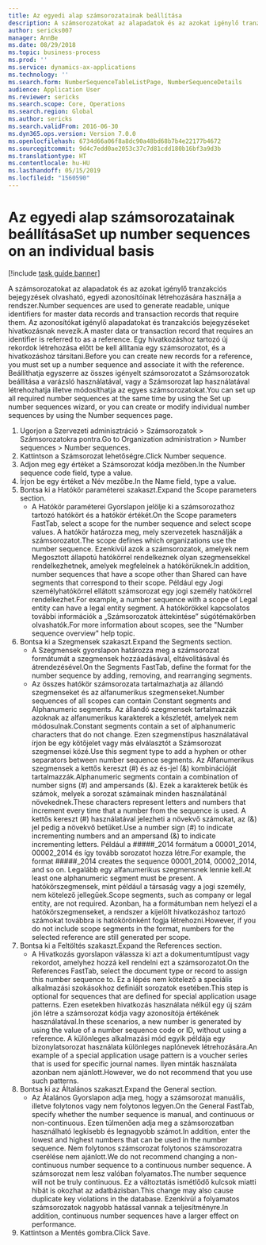 ```yaml
---
title: Az egyedi alap számsorozatainak beállítása
description: A számsorozatokat az alapadatok és az azokat igénylő tranzakciós bejegyzések olvasható, egyedi azonosítóinak létrehozására használja a rendszer.
author: sericks007
manager: AnnBe
ms.date: 08/29/2018
ms.topic: business-process
ms.prod: ''
ms.service: dynamics-ax-applications
ms.technology: ''
ms.search.form: NumberSequenceTableListPage, NumberSequenceDetails
audience: Application User
ms.reviewer: sericks
ms.search.scope: Core, Operations
ms.search.region: Global
ms.author: sericks
ms.search.validFrom: 2016-06-30
ms.dyn365.ops.version: Version 7.0.0
ms.openlocfilehash: 6734d66a06f8a8dc90a48bd68b7b4e22177b4672
ms.sourcegitcommit: 9d4c7edd0ae2053c37c7d81cdd180b16bf3a9d3b
ms.translationtype: HT
ms.contentlocale: hu-HU
ms.lasthandoff: 05/15/2019
ms.locfileid: "1560590"
---
```

# <a name="set-up-number-sequences-on-an-individual-basis"></a><span data-ttu-id="fe580-103">Az egyedi alap számsorozatainak beállítása</span><span class="sxs-lookup"><span data-stu-id="fe580-103">Set up number sequences on an individual basis</span></span>

[!include [task guide banner](../../includes/task-guide-banner.md)]

<span data-ttu-id="fe580-104">A számsorozatokat az alapadatok és az azokat igénylő tranzakciós bejegyzések olvasható, egyedi azonosítóinak létrehozására használja a rendszer.</span><span class="sxs-lookup"><span data-stu-id="fe580-104">Number sequences are used to generate readable, unique identifiers for master data records and transaction records that require them.</span></span> <span data-ttu-id="fe580-105">Az azonosítókat igénylő alapadatokat és tranzakciós bejegyzéseket hivatkozásnak nevezik.</span><span class="sxs-lookup"><span data-stu-id="fe580-105">A master data or transaction record that requires an identifier is referred to as a reference.</span></span> <span data-ttu-id="fe580-106">Egy hivatkozáshoz tartozó új rekordok létrehozása előtt be kell állítania egy számsorozatot, és a hivatkozáshoz társítani.</span><span class="sxs-lookup"><span data-stu-id="fe580-106">Before you can create new records for a reference, you must set up a number sequence and associate it with the reference.</span></span> <span data-ttu-id="fe580-107">Beállíthatja egyszerre az összes igényelt számsorozatot a Számsorozatok beállítása a varázsló használatával, vagy a Számsorozat lap használatával létrehozhatja illetve módosíthatja az egyes számsorozatokat.</span><span class="sxs-lookup"><span data-stu-id="fe580-107">You can set up all required number sequences at the same time by using the Set up number sequences wizard, or you can create or modify individual number sequences by using the Number sequences page.</span></span>

1. <span data-ttu-id="fe580-108">Ugorjon a Szervezeti adminisztráció > Számsorozatok > Számsorozatokra pontra.</span><span class="sxs-lookup"><span data-stu-id="fe580-108">Go to Organization administration > Number sequences > Number sequences.</span></span>
2. <span data-ttu-id="fe580-109">Kattintson a Számsorozat lehetőségre.</span><span class="sxs-lookup"><span data-stu-id="fe580-109">Click Number sequence.</span></span>
3. <span data-ttu-id="fe580-110">Adjon meg egy értéket a Számsorozat kódja mezőben.</span><span class="sxs-lookup"><span data-stu-id="fe580-110">In the Number sequence code field, type a value.</span></span>
4. <span data-ttu-id="fe580-111">Írjon be egy értéket a Név mezőbe.</span><span class="sxs-lookup"><span data-stu-id="fe580-111">In the Name field, type a value.</span></span>
5. <span data-ttu-id="fe580-112">Bontsa ki a Hatókör paraméterei szakaszt.</span><span class="sxs-lookup"><span data-stu-id="fe580-112">Expand the Scope parameters section.</span></span>
    * <span data-ttu-id="fe580-113">A Hatókör paraméterei Gyorslapon jelölje ki a számsorozathoz tartozó hatókört és a hatókör értékét.</span><span class="sxs-lookup"><span data-stu-id="fe580-113">On the Scope parameters FastTab, select a scope for the number sequence and select scope values.</span></span>     <span data-ttu-id="fe580-114">A hatókör határozza meg, mely szervezetek használják a számsorozatot.</span><span class="sxs-lookup"><span data-stu-id="fe580-114">The scope defines which organizations use the number sequence.</span></span> <span data-ttu-id="fe580-115">Ezenkívül azok a számsorozatok, amelyek nem Megosztott állapotú hatókörrel rendelkeznek olyan szegmensekkel rendelkezhetnek, amelyek megfelelnek a hatókörüknek.</span><span class="sxs-lookup"><span data-stu-id="fe580-115">In addition, number sequences that have a scope other than Shared can have segments that correspond to their scope.</span></span> <span data-ttu-id="fe580-116">Például egy Jogi személyhatókörrel ellátott számsorozat egy jogi személy hatókörrel rendelkezhet.</span><span class="sxs-lookup"><span data-stu-id="fe580-116">For example, a number sequence with a scope of Legal entity can have a legal entity segment.</span></span> <span data-ttu-id="fe580-117">A hatókörökkel kapcsolatos további információk a „Számsorozatok áttekintése” súgótémakörben olvashatók.</span><span class="sxs-lookup"><span data-stu-id="fe580-117">For more information about scopes, see the "Number sequence overview" help topic.</span></span>  
6. <span data-ttu-id="fe580-118">Bontsa ki a Szegmensek szakaszt.</span><span class="sxs-lookup"><span data-stu-id="fe580-118">Expand the Segments section.</span></span>
    * <span data-ttu-id="fe580-119">A Szegmensek gyorslapon határozza meg a számsorozat formátumát a szegmensek hozzáadásával, eltávolításával és átrendezésével.</span><span class="sxs-lookup"><span data-stu-id="fe580-119">On the Segments FastTab, define the format for the number sequence by adding, removing, and rearranging segments.</span></span>  
    * <span data-ttu-id="fe580-120">Az összes hatókör számsorozata tartalmazhatja az állandó szegmenseket és az alfanumerikus szegmenseket.</span><span class="sxs-lookup"><span data-stu-id="fe580-120">Number sequences of all scopes can contain Constant segments and Alphanumeric segments.</span></span> <span data-ttu-id="fe580-121">Az állandó szegmensek tartalmazzák azoknak az alfanumerikus karakterek a készletét, amelyek nem módosulnak.</span><span class="sxs-lookup"><span data-stu-id="fe580-121">Constant segments contain a set of alphanumeric characters that do not change.</span></span> <span data-ttu-id="fe580-122">Ezen szegmenstípus használatával írjon be egy kötőjelet vagy más elválasztót a Számsorozat szegmensei közé.</span><span class="sxs-lookup"><span data-stu-id="fe580-122">Use this segment type to add a hyphen or other separators between number sequence segments.</span></span> <span data-ttu-id="fe580-123">Az Alfanumerikus szegmensek a kettős kereszt (#) és az és-jel (&) kombinációját tartalmazzák.</span><span class="sxs-lookup"><span data-stu-id="fe580-123">Alphanumeric segments contain a combination of number signs (#) and ampersands (&).</span></span> <span data-ttu-id="fe580-124">Ezek a karakterek betűk és számok, melyek a sorozat számainak minden használatánál növekednek.</span><span class="sxs-lookup"><span data-stu-id="fe580-124">These characters represent letters and numbers that increment every time that a number from the sequence is used.</span></span> <span data-ttu-id="fe580-125">A kettős kereszt (#) használatával jelezheti a növekvő számokat, az (&) jel pedig a növekvő betűket.</span><span class="sxs-lookup"><span data-stu-id="fe580-125">Use a number sign (#) to indicate incrementing numbers and an ampersand (&) to indicate incrementing letters.</span></span> <span data-ttu-id="fe580-126">Például a #####_2014 formátum a 00001_2014, 00002_2014 és így tovább sorozatot hozza létre.</span><span class="sxs-lookup"><span data-stu-id="fe580-126">For example, the format #####_2014 creates the sequence 00001_2014, 00002_2014, and so on.</span></span>     <span data-ttu-id="fe580-127">Legalább egy alfanumerikus szegmensnek lennie kell.</span><span class="sxs-lookup"><span data-stu-id="fe580-127">At least one alphanumeric segment must be present.</span></span> <span data-ttu-id="fe580-128">A hatókörszegmensek, mint például a társaság vagy a jogi személy, nem kötelező jellegűek.</span><span class="sxs-lookup"><span data-stu-id="fe580-128">Scope segments, such as company or legal entity, are not required.</span></span> <span data-ttu-id="fe580-129">Azonban, ha a formátumban nem helyezi el a hatókörszegmenseket, a rendszer a kijelölt hivatkozáshoz tartozó számokat továbbra is hatókörönként fogja létrehozni.</span><span class="sxs-lookup"><span data-stu-id="fe580-129">However, if you do not include scope segments in the format, numbers for the selected reference are still generated per scope.</span></span>  
7. <span data-ttu-id="fe580-130">Bontsa ki a Feltöltés szakaszt.</span><span class="sxs-lookup"><span data-stu-id="fe580-130">Expand the References section.</span></span>
    * <span data-ttu-id="fe580-131">A Hivatkozás gyorslapon válassza ki azt a dokumentumtípust vagy rekordot, amelyhez hozzá kell rendelni ezt a számsorozatot.</span><span class="sxs-lookup"><span data-stu-id="fe580-131">On the References FastTab, select the document type or record to assign this number sequence to.</span></span>     <span data-ttu-id="fe580-132">Ez a lépés nem kötelező a speciális alkalmazási szokásokhoz definiált sorozatok esetében.</span><span class="sxs-lookup"><span data-stu-id="fe580-132">This step is optional for sequences that are defined for special application usage patterns.</span></span> <span data-ttu-id="fe580-133">Ezen esetekben hivatkozás használata nélkül egy új szám jön létre a számsorozat kódja vagy azonosítója értékének használatával.</span><span class="sxs-lookup"><span data-stu-id="fe580-133">In these scenarios, a new number is generated by using the value of a number sequence code or ID, without using a reference.</span></span> <span data-ttu-id="fe580-134">A különleges alkalmazási mód egyik példája egy bizonylatsorozat használata különleges naplónevek létrehozására.</span><span class="sxs-lookup"><span data-stu-id="fe580-134">An example of a special application usage pattern is a voucher series that is used for specific journal names.</span></span> <span data-ttu-id="fe580-135">Ilyen minták használata azonban nem ajánlott.</span><span class="sxs-lookup"><span data-stu-id="fe580-135">However, we do not recommend that you use such patterns.</span></span>  
8. <span data-ttu-id="fe580-136">Bontsa ki az Általános szakaszt.</span><span class="sxs-lookup"><span data-stu-id="fe580-136">Expand the General section.</span></span>
    * <span data-ttu-id="fe580-137">Az Átalános Gyorslapon adja meg, hogy a számsorozat manuális, illetve folytonos vagy nem folytonos legyen.</span><span class="sxs-lookup"><span data-stu-id="fe580-137">On the General FastTab, specify whether the number sequence is manual, and continuous or non-continuous.</span></span> <span data-ttu-id="fe580-138">Ezen túlmenően adja meg a számsorozatban használható legkisebb és legnagyobb számot.</span><span class="sxs-lookup"><span data-stu-id="fe580-138">In addition, enter the lowest and highest numbers that can be used in the number sequence.</span></span>     <span data-ttu-id="fe580-139">Nem folytonos számsorozat folytonos számsorozatra cserélése nem ajánlott.</span><span class="sxs-lookup"><span data-stu-id="fe580-139">We do not recommend changing a non-continuous number sequence to a continuous number sequence.</span></span> <span data-ttu-id="fe580-140">A számsorozat nem lesz valóban folyamatos.</span><span class="sxs-lookup"><span data-stu-id="fe580-140">The number sequence will not be truly continuous.</span></span> <span data-ttu-id="fe580-141">Ez a változtatás ismétlődő kulcsok miatti hibát is okozhat az adatbázisban.</span><span class="sxs-lookup"><span data-stu-id="fe580-141">This change may also cause duplicate key violations in the database.</span></span> <span data-ttu-id="fe580-142">Ezenkívül a folyamatos számsorozatok nagyobb hatással vannak a teljesítményre.</span><span class="sxs-lookup"><span data-stu-id="fe580-142">In addition, continuous number sequences have a larger effect on performance.</span></span>   
9. <span data-ttu-id="fe580-143">Kattintson a Mentés gombra.</span><span class="sxs-lookup"><span data-stu-id="fe580-143">Click Save.</span></span>

